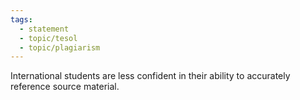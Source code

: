 ```yaml
---
tags:
  - statement
  - topic/tesol
  - topic/plagiarism
---
```

International students are less confident in their ability to accurately reference source material.